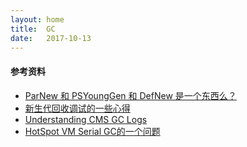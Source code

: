 ```yaml
---
layout: home
title:  GC
date:   2017-10-13
---
```


#### 参考资料

* [ParNew 和 PSYoungGen 和 DefNew 是一个东西么？](http://hllvm.group.iteye.com/group/topic/37095)
* [新生代回收调试的一些心得](http://hllvm.group.iteye.com/group/topic/35798)
* [Understanding CMS GC Logs](https://blogs.oracle.com/poonam/understanding-cms-gc-logs)
* [HotSpot VM Serial GC的一个问题](http://hllvm.group.iteye.com/group/topic/39376)
